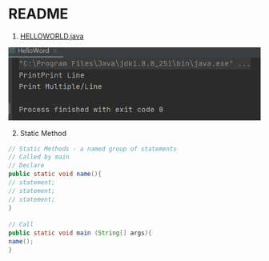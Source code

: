 # README
1. [HELLOWORLD.java](https://github.com/yclim95/java-basic-example/blob/master/img/helloworld.PNG)

![HELLOWORLD.java](https://github.com/yclim95/java-basic-example/blob/master/img/helloworld.PNG)


2. Static Method 

```java
// Static Methods - a named group of statements
// Called by main
// Declare 
public static void name(){
// statement;
// statement;
// statement;
}

// Call
public static void main (String[] args){
name();
}
```